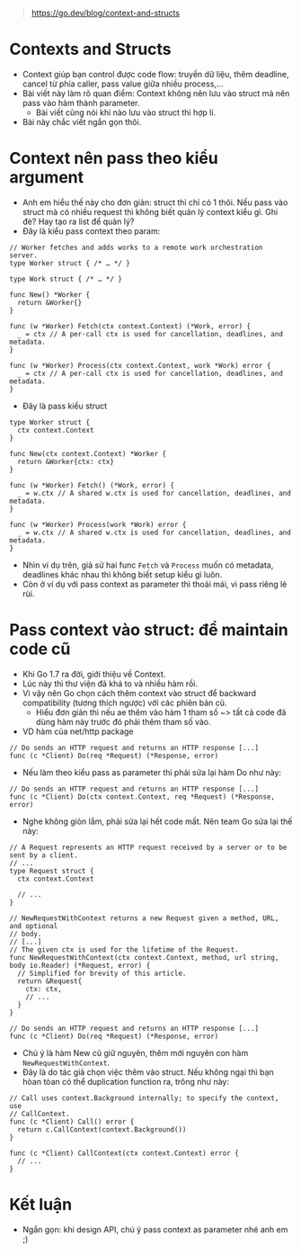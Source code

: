 > https://go.dev/blog/context-and-structs

# Contexts and Structs
- Context giúp bạn control được code flow: truyền dữ liệu, thêm deadline, cancel từ phía caller, pass value giữa nhiều process,...
- Bài viết này làm rõ quan điểm: Context không nên lưu vào struct mà nên pass vào hàm thành parameter.
    - Bài viết cũng nói khi nào lưu vào struct thì hợp lí.
- Bài này chắc viết ngắn gọn thôi.

# Context nên pass theo kiểu argument
- Anh em hiểu thế này cho đơn giản: struct thì chỉ có 1 thôi. Nếu pass vào struct mà có nhiều request thì không biết quản lý context kiểu gì. Ghi đè? Hay tạo ra list để quản lý?
- Đây là kiểu pass context theo param:
```golang
// Worker fetches and adds works to a remote work orchestration server.
type Worker struct { /* … */ }

type Work struct { /* … */ }

func New() *Worker {
  return &Worker{}
}

func (w *Worker) Fetch(ctx context.Context) (*Work, error) {
  _ = ctx // A per-call ctx is used for cancellation, deadlines, and metadata.
}

func (w *Worker) Process(ctx context.Context, work *Work) error {
  _ = ctx // A per-call ctx is used for cancellation, deadlines, and metadata.
}
```
- Đây là pass kiểu struct
```golang
type Worker struct {
  ctx context.Context
}

func New(ctx context.Context) *Worker {
  return &Worker{ctx: ctx}
}

func (w *Worker) Fetch() (*Work, error) {
  _ = w.ctx // A shared w.ctx is used for cancellation, deadlines, and metadata.
}

func (w *Worker) Process(work *Work) error {
  _ = w.ctx // A shared w.ctx is used for cancellation, deadlines, and metadata.
}
```
- Nhìn ví dụ trên, giả sử hai func `Fetch` và `Process` muốn có metadata, deadlines khác nhau thì không biết setup kiểu gì luôn.
- Còn ở ví dụ với pass context as parameter thì thoải mái, vì pass riêng lẻ rùi.

# Pass context vào struct: để maintain code cũ
- Khi Go 1.7 ra đời, giới thiệu về Context.
- Lúc này thì thư viện đã khá to và nhiều hàm rồi.
- Vì vậy nên Go chọn cách thêm context vào struct để backward compatibility (tương thích ngược) với các phiên bản cũ.
    - Hiểu đơn giản thì nếu ae thêm vào hàm 1 tham số ~> tất cả code đã dùng hàm này trước đó phải thêm tham số vào.
- VD hàm của net/http package
```golang
// Do sends an HTTP request and returns an HTTP response [...]
func (c *Client) Do(req *Request) (*Response, error)
```
- Nếu làm theo kiểu pass as parameter thì phải sửa lại hàm Do như này:
```golang
// Do sends an HTTP request and returns an HTTP response [...]
func (c *Client) Do(ctx context.Context, req *Request) (*Response, error)
```
- Nghe không giòn lắm, phải sửa lại hết code mất. Nên team Go sửa lại thế này:
```golang
// A Request represents an HTTP request received by a server or to be sent by a client.
// ...
type Request struct {
  ctx context.Context

  // ...
}

// NewRequestWithContext returns a new Request given a method, URL, and optional
// body.
// [...]
// The given ctx is used for the lifetime of the Request.
func NewRequestWithContext(ctx context.Context, method, url string, body io.Reader) (*Request, error) {
  // Simplified for brevity of this article.
  return &Request{
    ctx: ctx,
    // ...
  }
}

// Do sends an HTTP request and returns an HTTP response [...]
func (c *Client) Do(req *Request) (*Response, error)
```
- Chú ý là hàm New cũ giữ nguyên, thêm mới nguyên con hàm `NewRequestWithContext`.
- Đây là do tác giả chọn việc thêm vào struct. Nếu không ngại thì bạn hòan tòan có thể duplication function ra, trông như này:
```golang
// Call uses context.Background internally; to specify the context, use
// CallContext.
func (c *Client) Call() error {
  return c.CallContext(context.Background())
}

func (c *Client) CallContext(ctx context.Context) error {
  // ...
}
```

# Kết luận
- Ngắn gọn: khi design API, chú ý pass context as parameter nhé anh em ;)